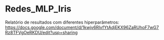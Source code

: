 # Redes_MLP_Iris

Relatório de resultados com diferentes hiperparâmetros: https://docs.google.com/document/d/1kwjv6RlvfYtAdjEKX96ZaRUhoF7wG7Rz8TFVgOeRKDU/edit?usp=sharing
